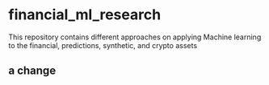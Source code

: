 # financial_ml_research
This repository contains different approaches on applying Machine learning to the financial, predictions, synthetic, and crypto assets

## a change
